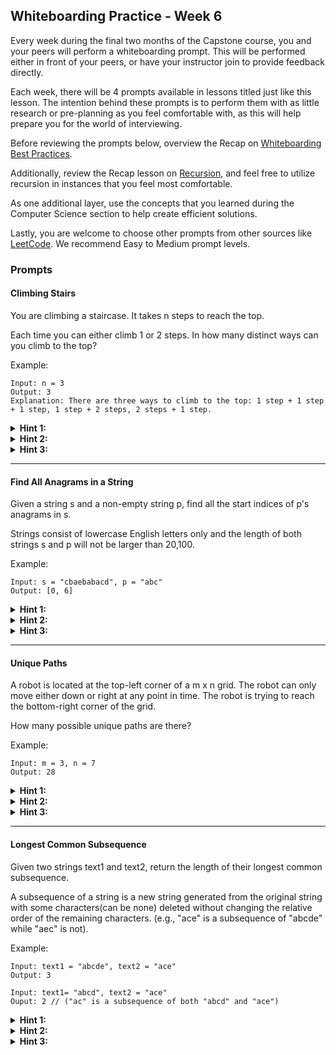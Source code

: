 ## Whiteboarding Practice - Week 6

Every week during the final two months of the Capstone course, you and your peers will perform a whiteboarding prompt. This will be performed either in front of your peers, or have your instructor join to provide feedback directly. 

Each week, there will be 4 prompts available in lessons titled just like this lesson. The intention behind these prompts is to perform them with as little research or pre-planning as you feel comfortable with, as this will help prepare you for the world of interviewing.

Before reviewing the prompts below, overview the Recap on [Whiteboarding Best Practices](https://full-time.learnhowtoprogram.com/capstone/capstone-week-3/recap-whiteboarding-best-practices). 

Additionally, review the Recap lesson on [Recursion](https://full-time.learnhowtoprogram.com/capstone/capstone-week-3/recap-recursion), and feel free to utilize recursion in instances that you feel most comfortable. 

As one additional layer, use the concepts that you learned during the Computer Science section to help create efficient solutions.

Lastly, you are welcome to choose other prompts from other sources like [LeetCode](https://leetcode.com/). We recommend Easy to Medium prompt levels. 

### Prompts

#### Climbing Stairs

You are climbing a staircase. It takes n steps to reach the top.

Each time you can either climb 1 or 2 steps. In how many distinct ways can you climb to the top?

Example:

```
Input: n = 3
Output: 3
Explanation: There are three ways to climb to the top: 1 step + 1 step + 1 step, 1 step + 2 steps, 2 steps + 1 step.

```

<details><summary><strong>Hint 1:</strong></summary>
<p>You can solve this problem using dynamic programming.</p>
</details>
<details><summary><strong>Hint 2:</strong></summary>
<p>Define an array to store the number of distinct ways to climb to each step.</p>
</details>
<details><summary><strong>Hint 3:</strong></summary>
<p>Use dynamic programming to fill the array by considering the number of ways to climb to the current step based on the previous steps.</p>
</details>

---

#### Find All Anagrams in a String

Given a string s and a non-empty string p, find all the start indices of p's anagrams in s.

Strings consist of lowercase English letters only and the length of both strings s and p will not be larger than 20,100.

Example:

```
Input: s = "cbaebabacd", p = "abc"
Output: [0, 6]
```

<details><summary><strong>Hint 1:</strong></summary>
<p>You can solve this problem using a sliding window approach.</p>
</details>
<details><summary><strong>Hint 2:</strong></summary>
<p>Use a hashmap to store the frequencies of characters in `p`.</p>
</details>
<details><summary><strong>Hint 3:</strong></summary>
<p>Use two pointers to create a sliding window over `s` and maintain a hashmap for the current window.</p>
</details>

---

#### Unique Paths

A robot is located at the top-left corner of a m x n grid. The robot can only move either down or right at any point in time. The robot is trying to reach the bottom-right corner of the grid.

How many possible unique paths are there?

Example:

```
Input: m = 3, n = 7
Output: 28
```


<details><summary><strong>Hint 1:</strong></summary>
<p>You can solve this problem using dynamic programming.</p>
</details>
<details><summary><strong>Hint 2:</strong></summary>
<p>Define a 2D array to store the number of unique paths for each cell in the grid.</p>
</details>
<details><summary><strong>Hint 3:</strong></summary>
<p>Use dynamic programming to fill the array by considering the number of unique paths for each cell based on the previous cells.</p>
</details>

---

#### Longest Common Subsequence

Given two strings text1 and text2, return the length of their longest common subsequence.

A subsequence of a string is a new string generated from the original string with some characters(can be none) deleted without changing the relative order of the remaining characters. (e.g., "ace" is a subsequence of "abcde" while "aec" is not).

Example:


```
Input: text1 = "abcde", text2 = "ace"
Output: 3

Input: text1= "abcd", text2 = "ace"
Ouput: 2 // ("ac" is a subsequence of both "abcd" and "ace")
```

<details><summary><strong>Hint 1:</strong></summary>
<p>You can solve this problem using dynamic programming.</p>
</details>
<details><summary><strong>Hint 2:</strong></summary>
<p>Define a 2D array to store the lengths of the longest common subsequences.</p>
</details>
<details><summary><strong>Hint 3:</strong></summary>
<p>Use dynamic programming to fill the array by considering the lengths of the longest common subsequences for substrings of the two input strings.</p>
</details>





